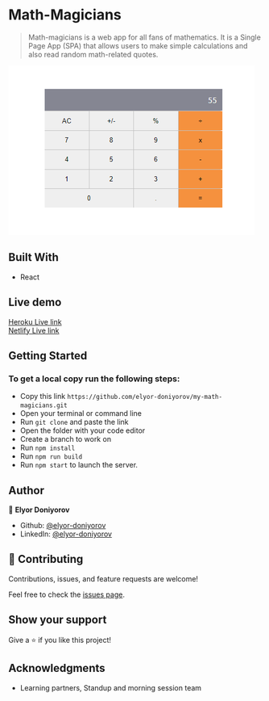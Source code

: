 # Math-Magicians
> Math-magicians is a web app for all fans of mathematics. It is a Single Page App (SPA) that allows users to make simple calculations and also read random math-related quotes.

![Screenshot](Screenshot.png)

## Built With

- React

## Live demo

[Heroku Live link](https://my--math--magicians.herokuapp.com/) <br>
[Netlify Live link](https://affectionate-mccarthy-0f6d73.netlify.app)

## Getting Started

### To get a local copy run the following steps:

- Copy this link `https://github.com/elyor-doniyorov/my-math-magicians.git`
- Open your terminal or command line
- Run `git clone` and paste the link
- Open the folder with your code editor
- Create a branch to work on
- Run `npm install`
- Run `npm run build`
- Run `npm start` to launch the server.


## Author

👤 **Elyor Doniyorov**

- Github: [@elyor-doniyorov](https://github.com/elyor-doniyorov)
- LinkedIn: [@elyor-doniyorov](www.linkedin.com/in/elyor-doniyorov)

## 🤝 Contributing

Contributions, issues, and feature requests are welcome!

Feel free to check the [issues page](https://github.com/elyor-doniyorov/my-math-magicians/issues).

## Show your support

Give a ⭐️ if you like this project!

## Acknowledgments

- Learning partners, Standup and morning session team
